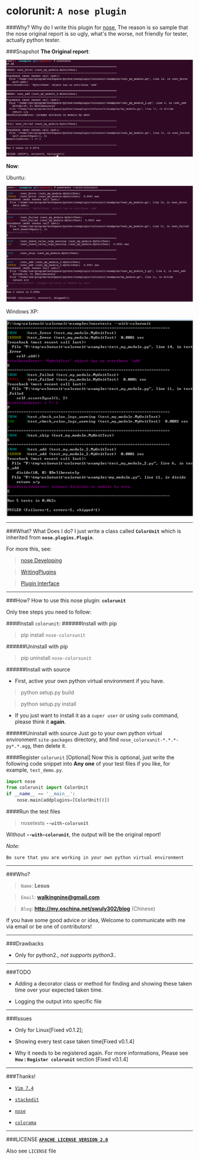 colorunit: `A nose plugin`
=====================

###Why?
   Why do I write  this plugin for [nose][nose], The reason is so sample that the nose original report is so ugly, what's the worse, not friendly for tester, actually python tester.

###Snapshot
**The Original report**:

![img](./examples/Screenshot_for_original_report.png)

**Now**:

Ubuntu:

![img](./examples/Screenshot_for_colorunit_report.png)

Windows XP:    

![img](./examples/Screenshot_for_colorunit_report_winXP.png)

------------------------------------------
###What?
What Does I do? I just write a class called **`ColorUnit`** which is inherited from **`nose.plugins.Plugin`**.

For more this, see:
> [nose Developing](https://nose.readthedocs.org/en/latest/developing.html)

> [WritingPlugins](http://python-nose.googlecode.com/svn/wiki/WritingPlugins.wiki)

> [Plugin Interface](http://nose.readthedocs.org/en/latest/plugins/interface.html#plugin-interface-methods)

--------------------------------

###How?
How to use this nose plugin: **`colorunit`**

Only tree steps you need to follow:

####Install `colorunit`:
######Install with pip
> pip install `nose-colorxunit`

######Uninstall with pip
> pip uninstall `nose-colorxunit`

######Install with source
* First, active your own python virtual environment if you have. 
	
> python setup.py build

> python setup.py install
	
* If you just want to install it as a `super user` or using `sudo` command, please think it **again**.

######Uninstall with source
Just go to your own python virtual environment `site-packages` directory, and find `nose_colorxunit-*.*.*-py*.*.egg`, then delete it.

####Register `colorunit` [Optional]
Now this is optional, just write the following code snippet into **Any one** of your test files if you like, for example, `test_demo.py`. 
```python
import nose
from colorunit import ColorUnit
if __name__ == '__main__':
    nose.main(addplugins=[ColorUnit()])
```

####Run the test files
> nosetests **`--with-colorunit`**

Without **`--with-colorunit`**, the output will be the original report!

*Note:*
	
	Be sure that you are working in your own python virtual environment

-----------------------------------------------
###Who?
> `Name`: **Lesus**

> `Email`: **walkingnine@gmail.com**

> `Blog`: **http://my.oschina.net/swuly302/blog** (Chinese)

If you have some good advice or idea, Welcome to communicate with me via email or be one of contributors!
 
----------------------------
###Drawbacks
* Only for python2.*, not supports python3.*.

-----------------------------------------------
###TODO
* Adding a decorator class or method for finding and showing these taken time over your expected taken time.

* Logging the output into specific file

----------------------
###Issues
* Only for Linux[Fixed v0.1.2];

* Showing every test case taken time[Fixed v0.1.4]

* Why it needs to be registered again. For more informations, Please see **`How` : `Register colorunit`** section [Fixed v0.1.4]

-----------------------------------------
###Thanks!
* [`Vim 7.4`](http://vim.wendal.net/)

* [`stackedit`](http://benweet.github.io/stackedit)

* [`nose`][nose]

* [`colorama`](https://pypi.python.org/pypi/colorama)


----------------------------------------

###LICENSE
[**`APACHE LICENSE VERSION 2.0`**](./LICENSE)

Also see `LICENSE` file


[nose]:https://nose.readthedocs.org/en/latest/
